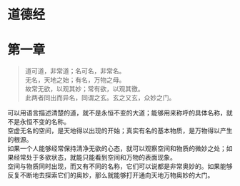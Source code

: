 # 道德经

# 第一章

> 道可道，非常道；名可名，非常名。  
> 无名，天地之始；有名，万物之母。  
> 故常无欲，以观其妙；常有欲，以观其徼。  
> 此两者同出而异名，同谓之玄。玄之又玄，众妙之门。


可以用语言描述清楚的道，就不是永恒不变的大道；能够用来称呼的具体名称，就不是永恒不变的名称。  
空虚无名的空间，是天地得以出现的开始；真实有名的基本物质，是万物得以产生的根源。  
如果一个人能够经常保持清净无欲的心态，就可以观察空间和物质的微妙之处；如果经常处于多欲状态，就能只能看到空间和万物的表面现象。  
空间与物质同时出现，而又有不同的名称，它们可以说都是非常奥妙的。如果能够反复不断地去探索它们的奥妙，那么就能够打开通向天地万物奥妙的大门。